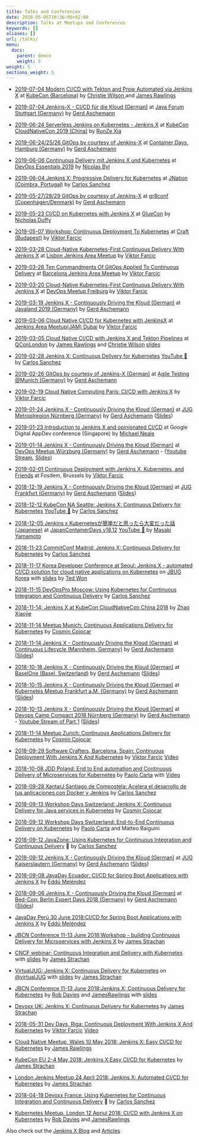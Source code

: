 ```yaml
---
title: Talks and Conferences
date: 2018-05-05T10:36:00+02:00
description: Talks at Meetups and Conferences
keywords: []
aliases: []
url: /talks/
menu:
  docs:
    parent: demos
    weight: 5
weight: 5
sections_weight: 5
---
```


* [2019-07-04 Modern CI/CD with Tekton and Prow Automated via Jenkins X](https://www.youtube.com/watch?v=4EyTGYB7GvA) at [KubeCon (Barcelona)](https://events.linuxfoundation.org/events/kubecon-cloudnativecon-europe-2019/) by [Christie Wilson ](https://twitter.com/bobcatwilson) and [James Rawlings](https://twitter.com/jdrawlings)

* [2019-07-04 Jenkins-X - CI/CD für die Kloud (German)](https://www.java-forum-stuttgart.de/de/Konferenz.html) at [Java Forum Stuttgart (Germany)](https://www.java-forum-stuttgart.de/de/Konferenz.html) by [Gerd Aschemann](https://twitter.com/GerdAschemann)

* [2019-06-24 Serverless Jenkins on Kubernetes - Jenkins X](https://sched.co/Nrmd) at [KubeCon CloudNativeCon 2019 (China)](https://www.lfasiallc.com/events/kubecon-cloudnativecon-china-2019/) by [RunZe Xia](https://github.com/runzexia)

* [2019-06-24/25/26 GitOps by courtesy of Jenkins-X](https://www.containerdays.io/) at [Container Days, Hamburg (Germany)](https://www.containerdays.io/) by [Gerd Aschemann](https://twitter.com/GerdAschemann)

* [2019-06-06 Continuous Delivery mit Jenkins X und Kubernetes](https://www.devops-essentials.de/lecture.php?id=7929-continuous-delivery-mit-jenkins-x-und) at [DevOps Essentials 2019](https://www.devops-essentials.de/) by [Nicolas Byl](https://twitter.com/NicolasByl)

* [2019-06-04 Jenkins X: Progressive Delivery for Kubernetes](https://jnation.pt/speakers/carlos-sanchez/) at [JNation (Coimbra, Portugal)](https://jnation.pt) by [Carlos Sanchez](https://csanchez.org)

* [2019-05-27/28/29 GitOps by courtesy of Jenkins-X](https://gr8conf.eu/talks/760) at [gr8conf (Copenhagen/Denmark)](https://gr8conf.eu/) by [Gerd Aschemann](https://twitter.com/GerdAschemann) 

* [2019-05-23 CI/CD on Kubernetes with Jenkins X](https://docs.google.com/spreadsheets/d/1mA0FDySf2t2sSjKKG2VOta8vDDiGsQytgxJ2iHBeDIs/edit#gid=0&range=D52:E52) at [GlueCon](http://gluecon.com/) by [Nicholas Duffy](https://twitter.com/duffn)

* [2019-05-07 Workshop: Continuous Deployment To Kubernetes](https://craft-conf.com/workshops) at [Craft (Budapest)](https://craft-conf.com/) by [Viktor Farcic](https://twitter.com/vfarcic)

* [2019-03-28 Cloud-Native Kubernetes-First Continuous Delivery With Jenkins X](https://www.meetup.com/Lisbon-Jenkins-Area-Meetup/events/259936138/?_xtd=gatlbWFpbF9jbGlja9oAJDM3ODY0M2Q4LWY3ZmItNGQ5ZS05YWNhLTQ2ZTM3ODdkZGY0Yg) at [Lisbon Jenkins Area Meetup](https://www.meetup.com/Lisbon-Jenkins-Area-Meetup/) by [Viktor Farcic](https://twitter.com/vfarcic)

* [2019-03-26 Ten Commandments Of GitOps Applied To Continuous Delivery](https://www.meetup.com/Barcelona-Jenkins-Area-Meetup/events/259869827/) at [Barcelona Jenkins Area Meetup](https://www.meetup.com/Barcelona-Jenkins-Area-Meetup/) by [Viktor Farcic](https://twitter.com/vfarcic)

* [2019-03-20 Cloud-Native Kubernetes-First Continuous Delivery With Jenkins X](https://www.meetup.com/DevOps-Freiburg/events/259091235/) at [DevOps Meetup Freiburg](https://www.meetup.com/DevOps-Freiburg/) by [Viktor Farcic](https://twitter.com/vfarcic)

* [2019-03-19 Jenkins X - Continuously Driving the Kloud (German)](https://programm.javaland.eu/2019/#/scheduledEvent/569771) at [Javaland 2019 (Germany)](https://www.javaland.eu) by [Gerd Aschemann](https://twitter.com/GerdAschemann) 

* [2019-03-06 Cloud Native CI/CD for Kubernetes with JenkinsX](https://www.meetup.com/Dubai-Jenkins-Area-Meetup/events/258523035/) at [Jenkins Area Meetup(JAM) Dubai](https://www.meetup.com/Dubai-Jenkins-Area-Meetup/) by [Viktor Farcic](https://twitter.com/vfarcic) 

* [2019-03-05 Cloud Native CI/CD with Jenkins X and Tekton Pipelines](https://qconlondon.com/london2019/presentation/cloud-native-cicd-jenkins-x-and-knative-pipelines) at [QConLondon](https://qconlondon.com/) by [James Rawlings](https://twitter.com/jdrawlings) and [Christie Wilson](https://twitter.com/bobcatwilson) [slides](https://qconlondon.com/system/files/presentation-slides/cloud_native_ci_cd_with_jenkins_x_and_knative_pipelines.pdf)

* [2019-02-28 Jenkins X: Continuous Delivery for Kubernetes](https://www.youtube.com/watch?v=hrridH35y64&list=PLHsuXkXI4xdjGlGkCBdxIAmkzfWXqsUrO&t=0s&index=2) [YouTube 🎥](https://www.youtube.com/watch?v=hrridH35y64&list=PLHsuXkXI4xdjGlGkCBdxIAmkzfWXqsUrO&t=0s&index=2) by [Carlos Sanchez](https://csanchez.org)

* [2019-02-26 GitOps by courtesy of Jenkins-X (German)](https://www.meetup.com/Agile-Testing-Munich/events/258881963/) at [Agile Testing @Munich (Germany)](https://www.meetup.com/Agile-Testing-Munich/) by [Gerd Aschemann](https://twitter.com/GerdAschemann) 

* [2019-02-19 Cloud Native Computing Paris: CI/CD with Jenkins X](https://www.meetup.com/Cloud-Native-Computing-Paris/events/258880938/) by [Viktor Farcic](https://twitter.com/vfarcic)

* [2019-01-24 Jenkins X - Continuously Driving the Kloud (German)](https://www.xing.com/events/jenkins-continuously-driving-the-kloud-1995467?sc_o=si1942_com) at [JUG Metroplregion Nürnberg (Germany)](http://www.jug-n.de) by [Gerd Aschemann](https://twitter.com/GerdAschemann) ([Slides](http://aschemann.net/gerd/publications/jx-talk-jug-met-n-2019/))

* [2019-01-23 Introduction to Jenkins X and opinionated CI/CD](https://www.slideshare.net/michaelneale/jenkins-x-intro-from-google-app-dev-conference) at Google Digital AppDev conference (Singapore) by [Michael Neale](https://twitter.com/michaelneale)

* [2019-01-14 Jenkins X - Continuously Driving the Kloud (German)](https://www.meetup.com/de-DE/DevOps-Wuerzburg-Mainfranken/events/255614733/) at [DevOps Meetup Würzburg (Germany)](https://www.meetup.com/DevOps-Wuerzburg-Mainfranken/) by [Gerd Aschemann](https://twitter.com/GerdAschemann) - ([Youtube Stream](https://www.youtube.com/watch?v=NDIut5uYVS0), [Slides](http://aschemann.net/gerd/publications/jx-talk-devops-wue-2019/))

* [2019-02-01 Continuous Deployment with Jenkins X, Kubernetes, and Friends](https://www.eventbrite.com/e/workshop-continuous-deployment-with-jenkins-x-kubernetes-and-friends-tickets-54562126790) at Fosdem, Brussels by [Viktor Farcic](https://twitter.com/vfarcic)

* [2018-12-19 Jenkins X - Continuously Driving the Kloud (German)](https://sites.google.com/site/jugffm/home/19-12-2018-jenkins-x---continuously-driving-the-kloud) at [JUG Frankfurt (Germany)](https://sites.google.com/site/jugffm/home) by [Gerd Aschemann](https://twitter.com/GerdAschemann) ([Slides](http://aschemann.net/gerd/publications/jx-talk-jugffm-2018/))

* [2018-12-12 KubeCon NA Seattle: Jenkins X: Continuous Delivery for Kubernetes](http://sched.co/GrT2) [YouTube 🎥](https://www.youtube.com/watch?v=IDEa8seAzVc&index=1&list=PLHsuXkXI4xdjGlGkCBdxIAmkzfWXqsUrO) by [Carlos Sanchez](https://csanchez.org)

* [2018-12-05 Jenkins x Kubernetesが簡単だと思ったら大変だった話 (Japanese)](https://www.slideshare.net/YamamotoMasaki/jenkins-x-kubernetes) at [JapanContainerDays v18.12](https://containerdays.jp/)  [YouTube 🎥](https://www.youtube.com/watch?v=3-1MKJE6_mI) by [Masaki Yamamoto](https://blog.nnasaki.com/)

* [2018-11-23 CommitConf Madrid: Jenkins X: Continuous Delivery for Kubernetes](https://www.koliseo.com/events/commit-2018/r4p/5630471824211968/agenda#/5116072650866688/5742659054338048) by [Carlos Sanchez](https://csanchez.org)

* [2018-11-17 Korea Developer Conference at Seoul: Jenkins X - automated CI/CD solution for cloud native applications on Kubernetes](http://www.hanbit.co.kr/store/education/edu_view.html?p_code=S8548956082) on [JBUG Korea](https://www.facebook.com/groups/jbossusergroup/) with [slides](https://www.slideshare.net/tedwon/jenkins-x-automated-cicd-solution-for-cloud-native-applications-on-kubernetes-123332546) by [Ted Won](https://twitter.com/tedwon)

* [2018-11-15 DevOpsPro Moscow: Using Kubernetes for Continuous Integration and Continuous Delivery](https://www.devopspro.ru/carlos-sanchez/) by [Carlos Sanchez](https://csanchez.org)

* [2018-11-14: Jenkins X at KubeCon CloudNativeCon China 2018](https://linuxsuren.github.io/opensource/2018-KubeCon-Shanghai-jenkinsx.pdf) by [Zhao Xiaojie](https://github.com/linuxsuren)

* [2018-11-14 Meetup Munich: Continuous Applications Delivery for Kubernetes](https://www.meetup.com/munchen-jenkins-area-meetup/events/255633850/) by [Cosmin Cojocar](https://github.com/ccojocar)

* [2018-11-14 Jenkins X - Continuously Driving the Kloud (German)](https://www.continuouslifecycle.de/veranstaltung-7488-jenkins-x-%E2%80%93-continuously-driving-the-kloud.html?id=7488) at [Continuous Lifecycle (Mannheim, Germany)](https://www.continuouslifecycle.de/) by [Gerd Aschemann](https://twitter.com/GerdAschemann) ([Slides](http://aschemann.net/gerd/publications/jx-talk-conli-2018/))

* [2018-10-18 Jenkins X - Continuously Driving the Kloud (German)](https://www.baselone.ch/speech/B6A3BA74-8E28-46CD-B4B7-F96C6FFE0B39/Jenkins-X---Continuously-Driving-the-Kloud) at [BaselOne (Basel, Switzerland)](https://www.baselone.ch/) by [Gerd Aschemann](https://twitter.com/GerdAschemann) ([Slides](http://aschemann.net/gerd/publications/jx-talk-baselone-2018/))

* [2018-10-15 Jenkins X - Continuously Driving the Kloud (German)](https://www.meetup.com/Frankfurt-am-Main-Kubernetes-Meetup/events/254372021/) at [Kubernetes Meetup Frankfurt a.M. (Germany)](https://www.meetup.com/Frankfurt-am-Main-Kubernetes-Meetup/) by [Gerd Aschemann](https://twitter.com/GerdAschemann) ([Slides](http://aschemann.net/gerd/publications/jx-talk-k8s-ffm-2018/))

* [2018-10-13 Jenkins X - Continuously Driving the Kloud (German)](https://openspacer.org/60-devops-community/222-devops-camp-compact-2018/session/926-jenkins-x/) at [Devops Camp Compact 2018 Nürnberg (Germany)](https://devops-camp.de/) by [Gerd Aschemann](https://twitter.com/GerdAschemann) - [Youtube Stream of Part 1](https://youtu.be/hqg7mbjBDTo?t=13352&end=16578) ([Slides](http://aschemann.net/gerd/publications/jx-talk-docc-2018/))

* [2018-11-14 Meetup Zurich: Continuous Applications Delivery for Kubernetes](https://www.meetup.com/Swiss-Jenkins-Area-Meetup/events/254221707/) by [Cosmin Cojocar](https://github.com/ccojocar)

* [2018-09-29 Software Crafters, Barcelona, Spain: Continuous Deployment With Jenkins X And Kubernetes](https://scbcn.github.io) by [Viktor Farcic](https://twitter.com/vfarcic) [Video](https://youtu.be/zoT8FyqITLI)

* [2018-10-08 JDD Poland: End to End automation and Continuous Delivery of Microservices for Kubernetes](http://bit.ly/jdd-conference-jx) by [Paolo Carta](https://twitter.com/cl4mer) with [Video](http://bit.ly/video-jdd-jx)

* [2018-09-28 XantarJ Santiago de Compostela: Acelera el desarrollo de tus aplicaciones con Docker y Jenkins](https://www.eventbrite.es/e/entradas-xantarj-2018-49884037499) by [Carlos Sanchez](https://csanchez.org)

* [2018-09-13 Workshop Days Switzerland: Jenkins X: Continuous Delivery for Java services in Kubernetes](https://workshoptage.ch/workshops/2018/jenkins-x-continuous-delivery-for-java-services-in-kubernetes/) by [Cosmin Cojocar](https://twitter.com/CojocarCosmin)

* [2018-09-12 Workshop Days Switzerland: End-to-End Continuous Delivery on Kubernetes](http://bit.ly/workshop-ci-cd-jx) by [Paolo Carta](https://twitter.com/cl4mer) and Matteo Baiguini

* [2018-09-12 JavaZone: Using Kubernetes for Continuous Integration and Continuous Delivery](https://2018.javazone.no/program/7f3694e6-1936-4d14-9ac1-2b1f7585da41) 🎥 by [Carlos Sanchez](https://csanchez.org)

* [2018-09-12 Jenkins X - Continuously Driving the Kloud (German)](http://www.jug-kl.de/jenkins/) at [JUG Kaiserslautern (Germany)](http://www.jug-kl.de/) by [Gerd Aschemann](https://twitter.com/GerdAschemann) ([Slides](http://aschemann.net/gerd/publications/jx-talk-jugkl-2018/))

* [2018-09-08 JavaDay Ecuador: CI/CD for Spring Boot Applications with Jenkins X](https://www.javaday.ec/) by [Eddú Meléndez](https://twitter.com/eddumelendez)

* [2018-09-06 Jenkins X - Continuously Driving the Kloud (German)](http://bed-con.org/2018/programm) at [Bed-Con: Berlin Expert Days 2018 (Germany)](http://bed-con.org/2018) by [Gerd Aschemann](https://twitter.com/GerdAschemann) ([Slides](http://aschemann.net/gerd/publications/jx-talk-bedcon-2018/))

* [JavaDay Perú 30 June 2018:CI/CD for Spring Boot Applications with Jenkins X](http://perujug.org/perujavaday2018/) by [Eddú Meléndez](https://twitter.com/eddumelendez)

* [JBCN Conference 11-13 June 2018:Workshop - building Continuous Delivery for Microservices with Jenkins X](http://www.jbcnconf.com/2018/infoSpeaker.html?ref=SmFtZXNTdHJhY2hhbmpzdHJhY2hhbkBjbG91ZGJlZXMuY29t) by [James Strachan](https://twitter.com/jstrachan)

* [CNCF webinar: Continuous Integration and Delivery with Kubernetes](https://www.youtube.com/watch?v=bIdMveCe75c&feature=youtu.be) with [slides](https://docs.google.com/presentation/d/1hwt2lFh3cCeFdP4xoT_stMPs0nh2xVZUtze6o79WfXc/edit?usp=sharing) by [James Strachan](https://twitter.com/jstrachan)

* [VirtualJUG: Jenkins X: Continuous Delivery for Kubernetes](https://www.youtube.com/watch?time_continue=1&v=53AtxQGXnMk) on [@virtualJUG](https://twitter.com/virtualJUG) with [slides](https://docs.google.com/presentation/d/1hwt2lFh3cCeFdP4xoT_stMPs0nh2xVZUtze6o79WfXc/edit?usp=sharing) by [James Strachan](https://twitter.com/jstrachan)

* [JBCN Conference 11-13 June 2018:Jenkins X: Continuous Delivery for Kubernetes](http://www.jbcnconf.com/2018/infoSpeaker.html?ref=Um9iZXJ0RGF2aWVzcmRhdmllc0BjbG91ZGJlZXMuY29t) by [Rob Davies](https://twitter.com/rajdavies) and [JamesRawlings](https://twitter.com/jdrawlings) with [slides](https://docs.google.com/presentation/d/1i0JTVaMGCD4pPuOOE0wIfYgbUU40qSmissu0UnizpVQ/edit?usp=sharing)

* [Devoxx UK: Jenkins X: Continuous Delivery for Kubernetes](https://cfp.devoxx.co.uk/2018/talk/XWT-9637/Jenkins_X:_Continuous_Delivery_for_Kubernetes) by [James Strachan](https://twitter.com/jstrachan)

* [2018-05-31 Dev Days, Riga: Continuous Deployment With Jenkins X And Kubernetes](https://rigadevdays.lv/) by [Viktor Farcic](https://twitter.com/vfarcic) [Video](https://youtu.be/iughcmtWz8s)

* [Cloud Native Meetup, Wales 10 May 2018: Jenkins X: Easy CI/CD for Kubernetes](https://www.meetup.com/Cloud-Native-Wales/events/lxwbppyxhbnb/) by [James Rawlings](https://twitter.com/jdrawlings)

* [KubeCon EU 2-4 May 2018: Jenkins X:Easy CI/CD for Kubernetes](https://www.youtube.com/watch?v=uHe7R_iZSLU) by [James Strachan](https://twitter.com/jstrachan)

* [London Jenkins Meetup 24 April 2018: Jenkins X: Automated CI/CD for Kubernetes](https://www.meetup.com/London-Jenkins-Area-Meetup/) by [James Strachan](https://twitter.com/jstrachan)

* [2018-04-19 Devoxx France: Using Kubernetes for Continuous Integration and Continuous Delivery](https://www.youtube.com/watch?v=jls74bflA3s&t=0s&list=PLHsuXkXI4xdjGlGkCBdxIAmkzfWXqsUrO&index=2) 🎥 by [Carlos Sanchez](https://csanchez.org)

* [Kubernetes Meetup, London  12 Apriul 2018: CI/CD with Jenkins X on Kubernetes](https://skillsmatter.com/skillscasts/11833-kubernetes-april) by [Rob Davies](https://twitter.com/rajdavies) and [JamesRawlings](https://twitter.com/jdrawlings)


Also check out the [Jenkins X Blog](/news/) and [Articles](/articles/)

